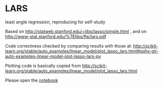 # LARS
least angle regression, reproducing for self-study

Based on http://statweb.stanford.edu/~tibs/lasso/simple.html , and on http://www-stat.stanford.edu/%7Etibs/ftp/lars.pdf

Code correctness checked by comparing results with those at:
http://scikit-learn.org/stable/auto_examples/linear_model/plot_lasso_lars.html#sphx-glr-auto-examples-linear-model-plot-lasso-lars-py

Plotting code is basically copied from http://scikit-learn.org/stable/auto_examples/linear_model/plot_lasso_lars.html

Please open the [notebook](test_lars.ipynb)
